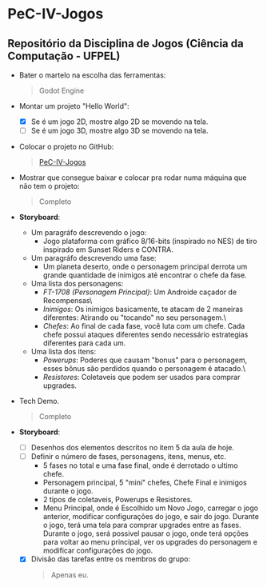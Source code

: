 # PeC-IV-Jogos
## Repositório da Disciplina de Jogos (Ciência da Computação - UFPEL)

* Bater o martelo na escolha das ferramentas:
  > Godot Engine

* Montar um projeto "Hello World": 
  - [x] Se é um jogo 2D, mostre algo 2D se movendo na tela.
  - [ ] Se é um jogo 3D, mostre algo 3D se movendo na tela.
  
* Colocar o projeto no GitHub:
  >[PeC-IV-Jogos](https://github.com/juan-burtet/PeC-IV-Jogos)

* Mostrar que consegue baixar e colocar pra rodar numa máquina que não tem o projeto: 
  > Completo

* __Storyboard__:
  * Um paragráfo descrevendo o jogo:
    - Jogo plataforma com gráfico 8/16-bits (inspirado no NES) de tiro inspirado em Sunset Riders e CONTRA.
  * Um paragráfo descrevendo uma fase:
    - Um planeta deserto, onde o personagem principal derrota um grande quantidade de inimigos até encontrar o chefe da fase.
  * Uma lista dos personagens:
    - _FT-1708 (Personagem Principal)_: Um Androide caçador de Recompensas\
    - _Inimigos_: Os inimigos basicamente, te atacam de 2 maneiras diferentes: Atirando ou "tocando" no seu personagem.\
    - _Chefes_: Ao final de cada fase, você luta com um chefe. Cada chefe possui ataques diferentes sendo necessário estrategias diferentes para cada um.
  * Uma lista dos itens:
    - _Powerups_: Poderes que causam "bonus" para o personagem, esses bônus são perdidos quando o personagem é atacado.\
    - _Resistores_: Coletaveis que podem ser usados para comprar upgrades.

* Tech Demo.
  > Completo

* __Storyboard__:
  - [ ] Desenhos dos elementos descritos no item 5 da aula de hoje.
  - [ ] Definir o número de fases, personagens, itens, menus, etc. 
      - 5 fases no total e uma fase final, onde é derrotado o ultimo chefe.
      - Personagem principal, 5 "mini" chefes, Chefe Final e inimigos durante o jogo.
      - 2 tipos de coletaveis, Powerups e Resistores.
      - Menu Principal, onde é Escolhido um Novo Jogo, carregar o jogo anterior, modificar configurações do jogo, e sair do jogo. Durante o jogo, terá uma tela para comprar upgrades entre as fases. Durante o jogo, será possivel pausar o jogo, onde terá opções para voltar ao menu principal, ver os upgrades do personagem e modificar configurações do jogo.
  - [x] Divisão das tarefas entre os membros do grupo:
    > Apenas eu.
